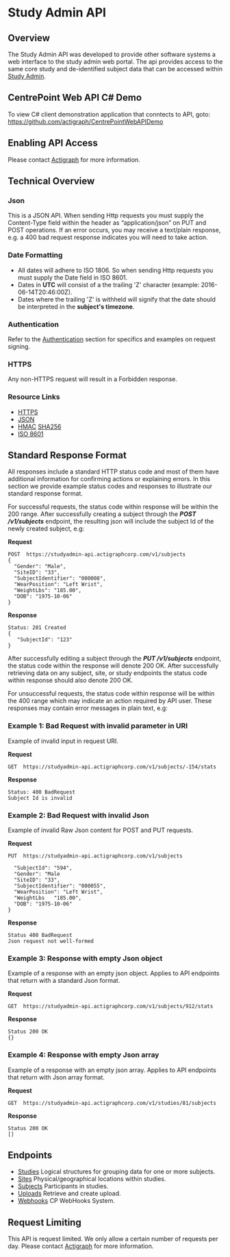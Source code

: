 Study Admin API
===============

Overview
-------------------
The Study Admin API was developed to provide other software systems a web interface to the study admin web portal. The api provides access to the same core study and de-identified subject data that can be accessed within [Study Admin](http://studyadmin.actigraphcorp.com).

CentrePoint Web API C# Demo
-------------------
To view C# client demonstration application that conntects to API, goto: https://github.com/actigraph/CentrePointWebAPIDemo


Enabling API Access
-------------------
Please contact [Actigraph](http://www.actigraphcorp.com/support/contact-support/) for more information.

Technical Overview
-------------------

### Json

This is a JSON API. When sending Http requests you must supply the Content-Type field within the header as  “application/json” on PUT and POST operations. If an error occurs, you may receive a text/plain response, e.g. a 400 bad   request response indicates you will need to take action.

### Date Formatting
 * All dates will adhere to ISO 1806. So when sending Http requests you must supply the Date field in ISO 8601.
 * Dates in **UTC** will consist of a the trailing 'Z' character (example: 2016-06-14T20:46:00Z).
 * Dates where the trailing 'Z' is withheld will signify that the date should be interpreted in the **subject's timezone**.

### Authentication

 Refer to the [Authentication](https://github.com/actigraph/StudyAdminAPIDocumentation/blob/master/sections/authentication.md) section for specifics and examples on request signing.

### HTTPS

Any non-HTTPS request will result in a Forbidden response.

### Resource Links
* [HTTPS](http://tools.ietf.org/html/rfc2818) 
* [JSON](http://tools.ietf.org/html/rfc4627)
* [HMAC](http://tools.ietf.org/html/rfc2104) [SHA256](http://tools.ietf.org/html/rfc4634)
* [ISO 8601](http://www.w3.org/TR/NOTE-datetime)

Standard Response Format
---------
All responses include a standard HTTP status code and most of them have additional information for confirming actions or explaining errors.  In this section we provide example status codes and responses to illustrate our standard response format.

For successful requests, the status code within response will be within the 200 range.  After successfully creating a subject through the ***POST /v1/subjects*** endpoint, the resulting json will include the subject Id of the newly created subject, e.g:

**Request** 

	POST  https://studyadmin-api.actigraphcorp.com/v1/subjects
	{
	  "Gender": "Male",
	  "SiteID": "33",
	  "SubjectIdentifier": "000008",
	  "WearPosition": "Left Wrist",
	  "WeightLbs": "185.00",
	  "DOB": "1975-10-06"
	}


**Response**

	Status: 201 Created
	{
	   "SubjectId": "123" 
	}

After successfully editing a subject through the ***PUT /v1/subjects*** endpoint, the status code within the response will denote 200 OK. After successfully retrieving data on any subject, site, or study endpoints the status code within response should also denote 200 OK.

For unsuccessful requests, the status code within response will be within the 400 range which may indicate an action required by API user. These responses may contain error messages in plain text, e.g:

### Example 1: Bad Request with invalid parameter in URI

Example of invalid input in request URI.

**Request** 

	GET  https://studyadmin-api.actigraphcorp.com/v1/subjects/-154/stats

**Response**
	
	Status: 400 BadRequest
	Subject Id is invalid

### Example 2: Bad Request with invalid Json

Example of invalid Raw Json content for POST and PUT requests.

**Request** 

	PUT  https://studyadmin-api.actigraphcorp.com/v1/subjects
	
	  "SubjectId": "594",
	  "Gender": "Male 
	  "SiteID": "33",
	  "SubjectIdentifier": "000055",
	  "WearPosition": "Left Wrist",
	  "WeightLbs   "185.00",
	  "DOB": "1975-10-06"
	}

**Response**
	
	Status 400 BadRequest
	Json request not well-formed

### Example 3: Response with empty Json object

Example of a response with an empty json object. Applies to API endpoints that return with a standard Json format. 

**Request** 

	GET  https://studyadmin-api.actigraphcorp.com/v1/subjects/912/stats

**Response**
	
	Status 200 OK
	{}

### Example 4: Response with empty Json array

Example of a response with an empty json array. Applies to API endpoints that return with Json array format.

**Request** 

	GET  https://studyadmin-api.actigraphcorp.com/v1/studies/81/subjects

**Response**
	
	Status 200 OK
	[]


Endpoints
---------
* [Studies](sections/studies.md) Logical structures for grouping data for one or more subjects.
* [Sites](sections/sites.md) Physical/geographical locations within studies.
* [Subjects](sections/subjects.md) Participants in studies.
* [Uploads](sections/Uploads.md) Retrieve and create upload.
* [Webhooks](sections/Webhooks.md) CP WebHooks System.


Request Limiting
---------
This API is request limited. We only allow a certain number of requests per day. Please contact [Actigraph](http://www.actigraphcorp.com/support/contact-support/) for more information.

